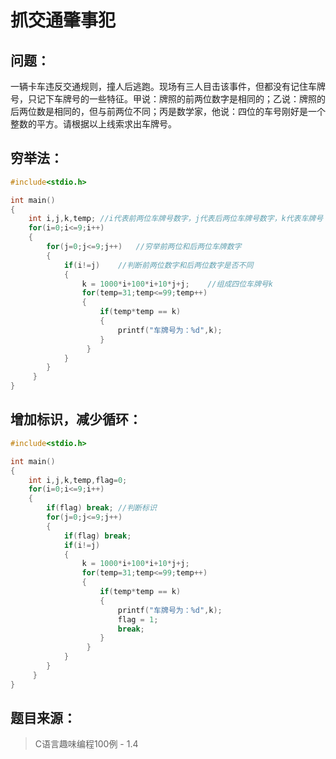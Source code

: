 # 抓交通肇事犯

## 问题：

​	一辆卡车违反交通规则，撞人后逃跑。现场有三人目击该事件，但都没有记住车牌号，只记下车牌号的一些特征。甲说：牌照的前两位数字是相同的；乙说：牌照的后两位数是相同的，但与前两位不同；丙是数学家，他说：四位的车号刚好是一个整数的平方。请根据以上线索求出车牌号。

## 穷举法：

```c
#include<stdio.h>

int main()
{
	int i,j,k,temp;	//i代表前两位车牌号数字，j代表后两位车牌号数字，k代表车牌号
	for(i=0;i<=9;i++)
	{
		for(j=0;j<=9;j++)	//穷举前两位和后两位车牌数字 
		{
			if(i!=j)	//判断前两位数字和后两位数字是否不同 
			{
				k = 1000*i+100*i+10*j+j;	//组成四位车牌号k
				for(temp=31;temp<=99;temp++)
				{
					if(temp*temp == k)
					{
						printf("车牌号为：%d",k);
					}
				 } 
			}
		}
	 } 
}
```

## 增加标识，减少循环：

```c
#include<stdio.h>

int main()
{
	int i,j,k,temp,flag=0;
	for(i=0;i<=9;i++)
	{
		if(flag) break;	//判断标识 
		for(j=0;j<=9;j++)
		{
			if(flag) break;
			if(i!=j)
			{
				k = 1000*i+100*i+10*j+j;
				for(temp=31;temp<=99;temp++)
				{
					if(temp*temp == k)
					{
						printf("车牌号为：%d",k);
						flag = 1;
						break;
					}
				 } 
			}
		}
	 } 
} 
```

## 题目来源：

> C语言趣味编程100例 - 1.4